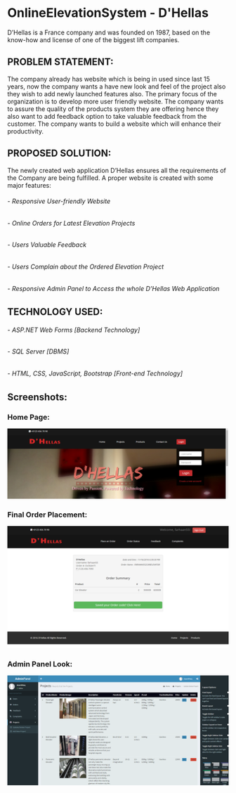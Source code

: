 # OnlineElevationSystem - D'Hellas

D’Hellas is a France company and was founded on 1987, based on the know-how and license of one of the biggest lift companies.

## PROBLEM STATEMENT:
The company already has website which is being in used since last 15 years, now the company wants a have new look and feel of the project also they wish to add newly launched features also. The primary focus of the organization is to develop more user friendly website.  The company wants to assure the quality of the products system they are offering hence they also want to add feedback option to take valuable feedback from the customer. The company wants to build a website which will enhance their productivity.

## PROPOSED SOLUTION:
The newly created web application D’Hellas ensures all the requirements of the Company are being fulfilled. A proper website is created with some major features:
######	- Responsive User-friendly Website
######	- Online Orders for Latest Elevation Projects
######	- Users Valuable Feedback
######	- Users Complain about the Ordered Elevation Project
######	- Responsive Admin Panel to Access the whole D’Hellas Web Application

## TECHNOLOGY USED:
######	- ASP.NET Web Forms [Backend Technology]
######	- SQL Server [DBMS]
######	- HTML, CSS, JavaScript, Bootstrap [Front-end Technology]

##  Screenshots:
### Home Page:
![This is an image](/Screenshots/DropDownLogin.png)

### Final Order Placement:
![This is an image](/Screenshots/UserLogin/OrderProcess/4.png)

### Admin Panel Look:
![This is an image](/Screenshots/AdminPanel/AdminPanelSS.png)
